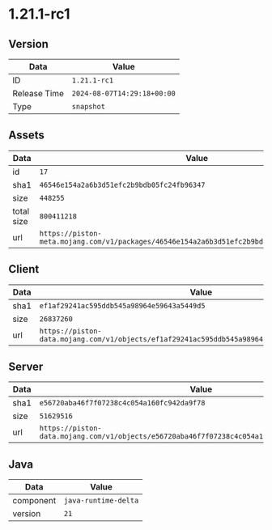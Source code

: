 # 1.21.1-rc1

## Version

|**Data**        | **Value**                 |
|----------------|-------------------------|
| ID   | ```1.21.1-rc1```   |
| Release Time   | ```2024-08-07T14:29:18+00:00```   |
| Type   | ```snapshot```   |

## Assets

|**Data**        | **Value**                 |
|----------------|-------------------------|
| id   | ```17```   |
| sha1   | ```46546e154a2a6b3d51efc2b9bdb05fc24fb96347```   |
| size   | ```448255```   |
| total size  | ```800411218```  |
| url       | ```https://piston-meta.mojang.com/v1/packages/46546e154a2a6b3d51efc2b9bdb05fc24fb96347/17.json``` |

## Client

|**Data**        | **Value**                 |
|----------------|-------------------------|
| sha1   | ```ef1af29241ac595ddb545a98964e59643a5449d5```   |
| size   | ```26837260```   |
| url       | ```https://piston-data.mojang.com/v1/objects/ef1af29241ac595ddb545a98964e59643a5449d5/client.jar``` |

## Server

|**Data**        | **Value**                 |
|----------------|-------------------------|
| sha1   | ```e56720aba46f7f07238c4c054a160fc942da9f78```   |
| size   | ```51629516```   |
| url       | ```https://piston-data.mojang.com/v1/objects/e56720aba46f7f07238c4c054a160fc942da9f78/server.jar``` |

## Java

|**Data**        | **Value**                 |
|----------------|-------------------------|
| component   | ```java-runtime-delta```   |
| version   | ```21```   |